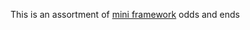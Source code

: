 This is an assortment of [mini framework](http://jasongregori.github.com/mini-frameworks/) odds and ends